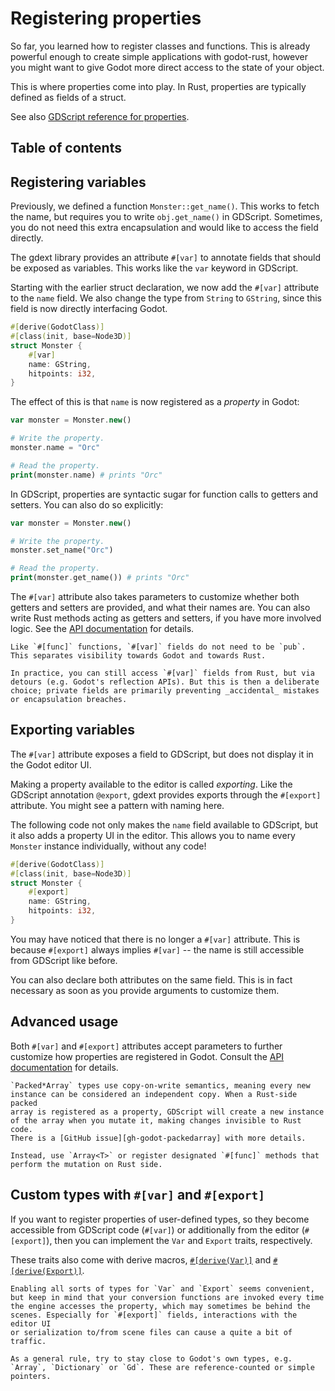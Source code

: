 <!--
  ~ Copyright (c) godot-rust; Bromeon and contributors.
  ~ This Source Code Form is subject to the terms of the Mozilla Public
  ~ License, v. 2.0. If a copy of the MPL was not distributed with this
  ~ file, You can obtain one at https://mozilla.org/MPL/2.0/.
-->

# Registering properties

So far, you learned how to register classes and functions. This is already powerful enough to create simple applications with godot-rust,
however you might want to give Godot more direct access to the state of your object.

This is where properties come into play. In Rust, properties are typically defined as fields of a struct.

See also [GDScript reference for properties][godot-gdscript-properties].


## Table of contents

<!-- toc -->


## Registering variables

Previously, we defined a function `Monster::get_name()`. This works to fetch the name, but requires you to write `obj.get_name()` in GDScript.
Sometimes, you do not need this extra encapsulation and would like to access the field directly.

The gdext library provides an attribute `#[var]` to annotate fields that should be exposed as variables. This works like the `var` keyword in
GDScript.

Starting with the earlier struct declaration, we now add the `#[var]` attribute to the `name` field. We also change the type from `String` to
`GString`, since this field is now directly interfacing Godot.

```rs
#[derive(GodotClass)]
#[class(init, base=Node3D)]
struct Monster {
    #[var]
    name: GString,
    hitpoints: i32,
}
```

The effect of this is that `name` is now registered as a _property_ in Godot:

```php
var monster = Monster.new()

# Write the property.
monster.name = "Orc"

# Read the property.
print(monster.name) # prints "Orc"
```

In GDScript, properties are syntactic sugar for function calls to getters and setters. You can also do so explicitly:

```php
var monster = Monster.new()

# Write the property.
monster.set_name("Orc")

# Read the property.
print(monster.get_name()) # prints "Orc"
```

The `#[var]` attribute also takes parameters to customize whether both getters and setters are provided, and what their names are. You can
also write Rust methods acting as getters and setters, if you have more involved logic. See the [API documentation][api-var-export] for details.


```admonish info title="Visibility"
Like `#[func]` functions, `#[var]` fields do not need to be `pub`. This separates visibility towards Godot and towards Rust.

In practice, you can still access `#[var]` fields from Rust, but via detours (e.g. Godot's reflection APIs). But this is then a deliberate
choice; private fields are primarily preventing _accidental_ mistakes or encapsulation breaches.
```


## Exporting variables

The `#[var]` attribute exposes a field to GDScript, but does not display it in the Godot editor UI.

Making a property available to the editor is called _exporting_. Like the GDScript annotation `@export`, gdext provides exports through the
`#[export]` attribute. You might see a pattern with naming here.

The following code not only makes the `name` field available to GDScript, but it also adds a property UI in the editor. This allows you to
name every `Monster` instance individually, without any code!

```rs
#[derive(GodotClass)]
#[class(init, base=Node3D)]
struct Monster {
    #[export]
    name: GString,
    hitpoints: i32,
}
```

You may have noticed that there is no longer a `#[var]` attribute. This is because `#[export]` always implies `#[var]` -- the name is still
accessible from GDScript like before.

You can also declare both attributes on the same field. This is in fact necessary as soon as you provide arguments to customize them.


## Advanced usage

Both `#[var]` and `#[export]` attributes accept parameters to further customize how properties are registered in Godot.
Consult the [API documentation][api-var-export] for details.

```admonish info title="PackedArray mutability"
`Packed*Array` types use copy-on-write semantics, meaning every new instance can be considered an independent copy. When a Rust-side packed
array is registered as a property, GDScript will create a new instance of the array when you mutate it, making changes invisible to Rust code.
There is a [GitHub issue][gh-godot-packedarray] with more details.

Instead, use `Array<T>` or register designated `#[func]` methods that perform the mutation on Rust side.
```


## Custom types with `#[var]` and `#[export]`

If you want to register properties of user-defined types, so they become accessible from GDScript code (`#[var]`) or additionally from the
editor (`#[export]`), then you can implement the `Var` and `Export` traits, respectively.

These traits also come with derive macros, [`#[derive(Var)]`][api-derive-var] and [`#[derive(Export)]`][api-derive-export].

```admonish warning title="Performance"
Enabling all sorts of types for `Var` and `Export` seems convenient, but keep in mind that your conversion functions are invoked every time
the engine accesses the property, which may sometimes be behind the scenes. Especially for `#[export]` fields, interactions with the editor UI
or serialization to/from scene files can cause a quite a bit of traffic.

As a general rule, try to stay close to Godot's own types, e.g. `Array`, `Dictionary` or `Gd`. These are reference-counted or simple pointers.
```


[api-derive-export]: https://godot-rust.github.io/docs/gdext/master/godot/register/derive.Export.html
[api-derive-var]: https://godot-rust.github.io/docs/gdext/master/godot/register/derive.Var.html
[api-var-export]: https://godot-rust.github.io/docs/gdext/master/godot/register/derive.GodotClass.html#properties-and-exports
[godot-gdscript-properties]: https://docs.godotengine.org/en/stable/tutorials/scripting/gdscript/gdscript_basics.html#properties
[gh-godot-packedarray]: https://github.com/godotengine/godot/issues/76150
